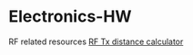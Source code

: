 # Electronics-HW

RF related resources
[RF Tx distance calculator](https://www.everythingrf.com/rf-calculators/link-budget-calculator)

